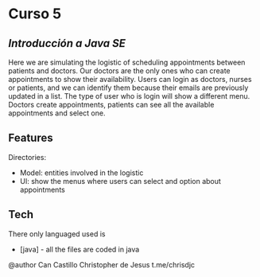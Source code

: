 # Curso 5 
## _Introducción a Java SE_

Here we are simulating the logistic of scheduling appointments between patients and doctors. Our doctors are the only ones who can create appointments to show their availability. Users can login as doctors, nurses or patients, and we can identify them because their emails are previously updated in a list.
The type of user who is login will show a different menu. Doctors create appointments, patients can see all the available appointments and select one.

## Features
Directories:
- Model: entities involved in the logistic
- UI: show the menus where users can select and option about appointments

## Tech

There only languaged used is

- [java] - all the files are coded in java


@author
Can Castillo Christopher de Jesus
t.me/chrisdjc

